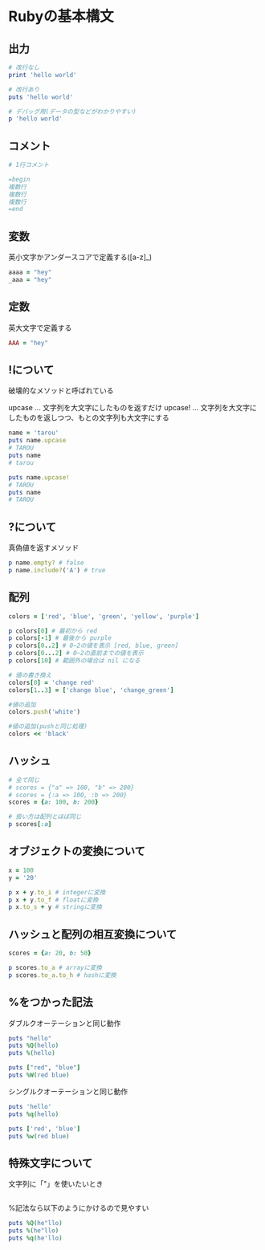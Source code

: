 # Rubyの基本構文

## 出力

```ruby
# 改行なし
print 'hello world'

# 改行あり
puts 'hello world'

# デバッグ用(データの型などがわかりやすい)
p 'hello world'
```

## コメント

```ruby
# 1行コメント

=begin
複数行
複数行
複数行
=end
```

## 変数

英小文字かアンダースコアで定義する([a-z]_)

```ruby
aaaa = "hey"
_aaa = "hey"
```

## 定数

英大文字で定義する

```ruby
AAA = "hey"
```

## !について

破壊的なメソッドと呼ばれている

upcase ... 文字列を大文字にしたものを返すだけ
upcase! ... 文字列を大文字にしたものを返しつつ、もとの文字列も大文字にする

```ruby
name = 'tarou'
puts name.upcase
# TAROU
puts name
# tarou

puts name.upcase!
# TAROU
puts name
# TAROU
```

## ?について

真偽値を返すメソッド

```ruby
p name.empty? # false
p name.include?('A') # true
```

## 配列

```ruby
colors = ['red', 'blue', 'green', 'yellow', 'purple']

p colors[0] # 最初から red
p colors[-1] # 最後から purple
p colors[0..2] # 0~2の値を表示 [red, blue, green]
p colors[0...2] # 0~2の直前までの値を表示
p colors[10] # 範囲外の場合は nil になる

# 値の書き換え
colors[0] = 'change red'
colors[1..3] = ['change blue', 'change_green']

#値の追加
colors.push('white')

#値の追加(pushと同じ処理)
colors << 'black'
```

## ハッシュ

```ruby
# 全て同じ
# scores = {"a" => 100, "b" => 200}
# scores = {:a => 100, :b => 200}
scores = {a: 100, b: 200}

# 扱い方は配列とほぼ同じ
p scores[:a]
```

## オブジェクトの変換について

```ruby
x = 100
y = '20'

p x + y.to_i # integerに変換
p x + y.to_f # floatに変換
p x.to_s + y # stringに変換
```

## ハッシュと配列の相互変換について

```ruby
scores = {a: 20, b: 50}

p scores.to_a # arrayに変換
p scores.to_a.to_h # hashに変換
```

## %をつかった記法

ダブルクオーテーションと同じ動作

```ruby
puts "hello"
puts %Q(hello)
puts %(hello)

puts ["red", "blue"]
puts %W(red blue)
```

シングルクオーテーションと同じ動作

```ruby
puts 'hello'
puts %q(hello)

puts ['red', 'blue']
puts %w(red blue)
```

## 特殊文字について

文字列に「"」を使いたいとき

```ruby
```

%記法なら以下のようにかけるので見やすい

```ruby
puts %Q(he"llo)
puts %(he"llo)
puts %q(he'llo)
```
